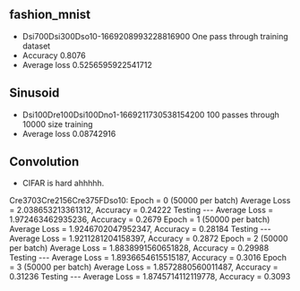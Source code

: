 **fashion_mnist**
  -
  - Dsi700Dsi300Dso10-1669208993228816900 One pass through training dataset
  - Accuracy 0.8076
  - Average loss 0.5256595922541712

**Sinusoid**
  -
  - Dsi100Dre100Dsi100Dno1-1669211730538154200 100 passes through 10000 size training
  - Average loss 0.08742916

**Convolution**
-
- CIFAR is hard ahhhhh. 

Cre3703Cre2156Cre375FDso10:
Epoch = 0 (50000 per batch) Average Loss = 2.038653213361312, Accuracy = 0.24222
Testing --- Average Loss = 1.972463462935236, Accuracy = 0.2679
Epoch = 1 (50000 per batch) Average Loss = 1.9246702047952347, Accuracy = 0.28184
Testing --- Average Loss = 1.9211281204158397, Accuracy = 0.2872
Epoch = 2 (50000 per batch) Average Loss = 1.8838991560651828, Accuracy = 0.29988
Testing --- Average Loss = 1.8936654615515187, Accuracy = 0.3016
Epoch = 3 (50000 per batch) Average Loss = 1.8572880560011487, Accuracy = 0.31236
Testing --- Average Loss = 1.8745714112119778, Accuracy = 0.3093